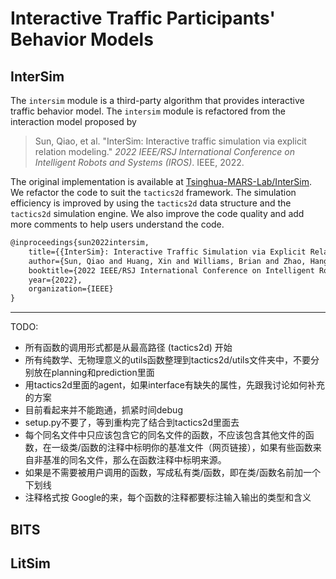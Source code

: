 # Interactive Traffic Participants' Behavior Models

## InterSim

The `intersim` module is a third-party algorithm that provides interactive traffic behavior model. The `intersim` module is refactored from the interaction model proposed by

> Sun, Qiao, et al. "InterSim: Interactive traffic simulation via explicit relation modeling." *2022 IEEE/RSJ International Conference on Intelligent Robots and Systems (IROS)*. IEEE, 2022.

The original implementation is available at [Tsinghua-MARS-Lab/InterSim](https://github.com/Tsinghua-MARS-Lab/InterSim/tree/main). We refactor the code to suit the `tactics2d` framework. The simulation efficiency is improved by using the `tactics2d` data structure and the `tactics2d` simulation engine. We also improve the code quality and add more comments to help users understand the code.

```latex
@inproceedings{sun2022intersim,
    title={{InterSim}: Interactive Traffic Simulation via Explicit Relation Modeling},
    author={Sun, Qiao and Huang, Xin and Williams, Brian and Zhao, Hang},
    booktitle={2022 IEEE/RSJ International Conference on Intelligent Robots and Systems (IROS)},
    year={2022},
    organization={IEEE}
}
```

---

TODO:

- 所有函数的调用形式都是从最高路径 (tactics2d) 开始
- 所有纯数学、无物理意义的utils函数整理到tactics2d/utils文件夹中，不要分别放在planning和prediction里面
- 用tactics2d里面的agent，如果interface有缺失的属性，先跟我讨论如何补充的方案
- 目前看起来并不能跑通，抓紧时间debug
- setup.py不要了，等到重构完了结合到tactics2d里面去
- 每个同名文件中只应该包含它的同名文件的函数，不应该包含其他文件的函数，在一级类/函数的注释中标明你的基准文件（网页链接），如果有些函数来自非基准的同名文件，那么在函数注释中标明来源。
- 如果是不需要被用户调用的函数，写成私有类/函数，即在类/函数名前加一个下划线
- 注释格式按 Google的来，每个函数的注释都要标注输入输出的类型和含义

## BITS

## LitSim
